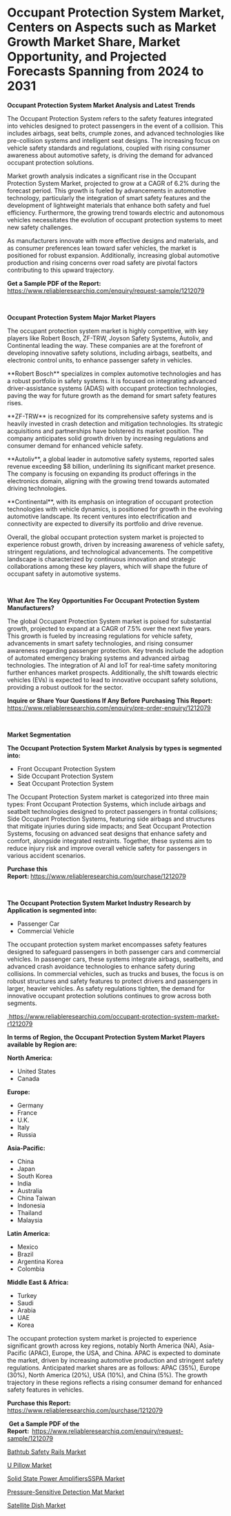 <p><h1>Occupant Protection System Market, Centers on Aspects such as Market Growth Market Share, Market Opportunity, and Projected Forecasts Spanning from 2024 to 2031</h1></p><p><strong>Occupant Protection System Market Analysis and Latest Trends</strong></p>
<p><p>The Occupant Protection System refers to the safety features integrated into vehicles designed to protect passengers in the event of a collision. This includes airbags, seat belts, crumple zones, and advanced technologies like pre-collision systems and intelligent seat designs. The increasing focus on vehicle safety standards and regulations, coupled with rising consumer awareness about automotive safety, is driving the demand for advanced occupant protection solutions.</p><p>Market growth analysis indicates a significant rise in the Occupant Protection System Market, projected to grow at a CAGR of 6.2% during the forecast period. This growth is fueled by advancements in automotive technology, particularly the integration of smart safety features and the development of lightweight materials that enhance both safety and fuel efficiency. Furthermore, the growing trend towards electric and autonomous vehicles necessitates the evolution of occupant protection systems to meet new safety challenges.</p><p>As manufacturers innovate with more effective designs and materials, and as consumer preferences lean toward safer vehicles, the market is positioned for robust expansion. Additionally, increasing global automotive production and rising concerns over road safety are pivotal factors contributing to this upward trajectory.</p></p>
<p><strong>Get a Sample PDF of the Report:&nbsp;</strong> <a href="https://www.reliableresearchiq.com/enquiry/request-sample/1212079?utm_campaign=100&utm_medium=2&utm_source=Github&utm_content=ia&utm_term=06102024&utm_id=occupant-protection-system">https://www.reliableresearchiq.com/enquiry/request-sample/1212079</a></p>
<p>&nbsp;</p>
<p><strong>Occupant Protection System Major Market Players</strong></p>
<p><p>The occupant protection system market is highly competitive, with key players like Robert Bosch, ZF-TRW, Joyson Safety Systems, Autoliv, and Continental leading the way. These companies are at the forefront of developing innovative safety solutions, including airbags, seatbelts, and electronic control units, to enhance passenger safety in vehicles.</p><p>**Robert Bosch** specializes in complex automotive technologies and has a robust portfolio in safety systems. It is focused on integrating advanced driver-assistance systems (ADAS) with occupant protection technologies, paving the way for future growth as the demand for smart safety features rises.</p><p>**ZF-TRW** is recognized for its comprehensive safety systems and is heavily invested in crash detection and mitigation technologies. Its strategic acquisitions and partnerships have bolstered its market position. The company anticipates solid growth driven by increasing regulations and consumer demand for enhanced vehicle safety.</p><p>**Autoliv**, a global leader in automotive safety systems, reported sales revenue exceeding $8 billion, underlining its significant market presence. The company is focusing on expanding its product offerings in the electronics domain, aligning with the growing trend towards automated driving technologies.</p><p>**Continental**, with its emphasis on integration of occupant protection technologies with vehicle dynamics, is positioned for growth in the evolving automotive landscape. Its recent ventures into electrification and connectivity are expected to diversify its portfolio and drive revenue.</p><p>Overall, the global occupant protection system market is projected to experience robust growth, driven by increasing awareness of vehicle safety, stringent regulations, and technological advancements. The competitive landscape is characterized by continuous innovation and strategic collaborations among these key players, which will shape the future of occupant safety in automotive systems.</p></p>
<p>&nbsp;</p>
<p><strong>What Are The Key Opportunities For Occupant Protection System Manufacturers?</strong></p>
<p><p>The global Occupant Protection System market is poised for substantial growth, projected to expand at a CAGR of 7.5% over the next five years. This growth is fueled by increasing regulations for vehicle safety, advancements in smart safety technologies, and rising consumer awareness regarding passenger protection. Key trends include the adoption of automated emergency braking systems and advanced airbag technologies. The integration of AI and IoT for real-time safety monitoring further enhances market prospects. Additionally, the shift towards electric vehicles (EVs) is expected to lead to innovative occupant safety solutions, providing a robust outlook for the sector.</p></p>
<p><strong>Inquire or Share Your Questions If Any Before Purchasing This Report:</strong> <a href="https://www.reliableresearchiq.com/enquiry/pre-order-enquiry/1212079?utm_campaign=100&utm_medium=2&utm_source=Github&utm_content=ia&utm_term=06102024&utm_id=occupant-protection-system">https://www.reliableresearchiq.com/enquiry/pre-order-enquiry/1212079</a></p>
<p>&nbsp;</p>
<p><strong>Market Segmentation</strong></p>
<p><strong>The Occupant Protection System Market Analysis by types is segmented into:</strong></p>
<p><ul><li>Front Occupant Protection System</li><li>Side Occupant Protection System</li><li>Seat Occupant Protection System</li></ul></p>
<p><p>The Occupant Protection System market is categorized into three main types: Front Occupant Protection Systems, which include airbags and seatbelt technologies designed to protect passengers in frontal collisions; Side Occupant Protection Systems, featuring side airbags and structures that mitigate injuries during side impacts; and Seat Occupant Protection Systems, focusing on advanced seat designs that enhance safety and comfort, alongside integrated restraints. Together, these systems aim to reduce injury risk and improve overall vehicle safety for passengers in various accident scenarios.</p></p>
<p><strong>Purchase this Report:&nbsp;</strong><a href="https://www.reliableresearchiq.com/purchase/1212079?utm_campaign=100&utm_medium=2&utm_source=Github&utm_content=ia&utm_term=06102024&utm_id=occupant-protection-system">https://www.reliableresearchiq.com/purchase/1212079</a></p>
<p>&nbsp;</p>
<p><strong>The Occupant Protection System Market Industry Research by Application is segmented into:</strong></p>
<p><ul><li>Passenger Car</li><li>Commercial Vehicle</li></ul></p>
<p><p>The occupant protection system market encompasses safety features designed to safeguard passengers in both passenger cars and commercial vehicles. In passenger cars, these systems integrate airbags, seatbelts, and advanced crash avoidance technologies to enhance safety during collisions. In commercial vehicles, such as trucks and buses, the focus is on robust structures and safety features to protect drivers and passengers in larger, heavier vehicles. As safety regulations tighten, the demand for innovative occupant protection solutions continues to grow across both segments.</p></p>
<p><a href="https://www.reliableresearchiq.com/occupant-protection-system-market-r1212079?utm_campaign=100&utm_medium=2&utm_source=Github&utm_content=ia&utm_term=06102024&utm_id=occupant-protection-system">&nbsp;https://www.reliableresearchiq.com/occupant-protection-system-market-r1212079</a></p>
<p><strong>In terms of Region, the Occupant Protection System Market Players available by Region are:</strong></p>
<p>
    <p> <strong> North America: </strong>
        <ul>
            <li>United States</li>
            <li>Canada</li>
        </ul>
        </p> 
    <p> <strong> Europe: </strong>
        <ul>
            <li>Germany</li>
            <li>France</li>
            <li>U.K.</li>
            <li>Italy</li>
            <li>Russia</li>
        </ul>
        </p> 
    <p> <strong> Asia-Pacific: </strong>
        <ul>
            <li>China</li>
            <li>Japan</li>
            <li>South Korea</li>
            <li>India</li>
            <li>Australia</li>
            <li>China Taiwan</li>
            <li>Indonesia</li>
            <li>Thailand</li>
            <li>Malaysia</li>
        </ul>
        </p> 
    <p> <strong> Latin America: </strong>
        <ul>
            <li>Mexico</li>
            <li>Brazil</li>
            <li>Argentina Korea</li>
            <li>Colombia</li>
        </ul>
        </p> 
    <p> <strong> Middle East & Africa: </strong>
        <ul>
            <li>Turkey</li>
            <li>Saudi</li>
            <li>Arabia</li>
            <li>UAE</li>
            <li>Korea</li>
        </ul>
    </p>
    </p>
<p><p>The occupant protection system market is projected to experience significant growth across key regions, notably North America (NA), Asia-Pacific (APAC), Europe, the USA, and China. APAC is expected to dominate the market, driven by increasing automotive production and stringent safety regulations. Anticipated market shares are as follows: APAC (35%), Europe (30%), North America (20%), USA (10%), and China (5%). The growth trajectory in these regions reflects a rising consumer demand for enhanced safety features in vehicles.</p></p>
<p><strong>Purchase this Report: </strong><a href="https://www.reliableresearchiq.com/purchase/1212079?utm_campaign=100&utm_medium=2&utm_source=Github&utm_content=ia&utm_term=06102024&utm_id=occupant-protection-system">https://www.reliableresearchiq.com/purchase/1212079</a></p>
<p>&nbsp;<strong>Get a Sample PDF of the Report:&nbsp;&nbsp;</strong><a href="https://www.reliableresearchiq.com/enquiry/request-sample/1212079?utm_campaign=100&utm_medium=2&utm_source=Github&utm_content=ia&utm_term=06102024&utm_id=occupant-protection-system">https://www.reliableresearchiq.com/enquiry/request-sample/1212079</a></p>
<p><strong></strong></p>
<p><p><a href="https://www.linkedin.com/pulse/global-bathtub-safety-rails-market-product-types-applications-degwc?utm_campaign=100&utm_medium=2&utm_source=Github&utm_content=ia&utm_term=06102024&utm_id=occupant-protection-system">Bathtub Safety Rails Market</a></p><p><a href="https://github.com/allegrayx16ca/Market-Research-Report-List-1/blob/main/u-pillow-market.md?utm_campaign=100&utm_medium=2&utm_source=Github&utm_content=ia&utm_term=06102024&utm_id=occupant-protection-system">U Pillow Market</a></p><p><a href="https://issuu.com/reportprime-2/docs/solid-state-power-amplifierssspa-ma_4e13ef7c3db906?utm_campaign=100&utm_medium=2&utm_source=Github&utm_content=ia&utm_term=06102024&utm_id=occupant-protection-system">Solid State Power AmplifiersSSPA Market</a></p><p><a href="https://github.com/AlesiaDushku485/Market-Research-Report-List-1/blob/main/pressure-sensitive-detection-mat-market.md?utm_campaign=100&utm_medium=2&utm_source=Github&utm_content=ia&utm_term=06102024&utm_id=occupant-protection-system">Pressure-Sensitive Detection Mat Market</a></p><p><a href="https://issuu.com/reportprime-2/docs/satellite-dish-market-size-2030.ppt_66989b142e5c3c?utm_campaign=100&utm_medium=2&utm_source=Github&utm_content=ia&utm_term=06102024&utm_id=occupant-protection-system">Satellite Dish Market</a></p></p>